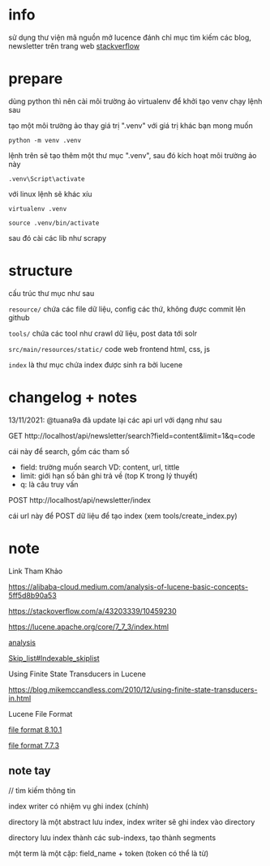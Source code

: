 # info

sử dụng thư viện mã nguồn mở lucence đánh chỉ mục tìm kiếm các blog, newsletter trên trang web [stackverflow](https://stackoverflow.blog/newsletter/)

# prepare

dùng python thì nên cài môi trường ảo virtualenv để khởi tạo venv chạy lệnh sau

tạo một môi trường ảo thay giá trị ".venv" với giá trị khác bạn mong muốn

`python -m venv .venv`

lệnh trên sẽ tạo thêm một thư mục ".venv", sau đó kích hoạt môi trường ảo này

`.venv\Script\activate`

với linux lệnh sẽ khác xíu

`virtualenv .venv`

`source .venv/bin/activate`

sau đó cài các lib như scrapy

# structure

cấu trúc thư mục như sau

`resource/` chứa các file dữ liệu, config các thứ, không được commit lên github

`tools/` chứa các tool như crawl dữ liệu, post data tới solr

`src/main/resources/static/` code web frontend html, css, js

`index` là thư mục chứa index được sinh ra bởi lucene

# changelog + notes

13/11/2021: @tuana9a đã update lại các api url với dạng như sau

GET http://localhost/api/newsletter/search?field=content&limit=1&q=code

cái này để search, gồm các tham số

-   field: trường muốn search VD: content, url, tittle
-   limit: giới hạn số bản ghi trả về (top K trong lý thuyết)
-   q: là câu truy vấn

POST http://localhost/api/newsletter/index

cái url này để POST dữ liệu để tạo index (xem tools/create_index.py)

# note

Link Tham Khảo

<a href="https://alibaba-cloud.medium.com/analysis-of-lucene-basic-concepts-5ff5d8b90a53">https://alibaba-cloud.medium.com/analysis-of-lucene-basic-concepts-5ff5d8b90a53</a>

<a href="https://stackoverflow.com/a/43203339/10459230">https://stackoverflow.com/a/43203339/10459230</a>

<a href="https://lucene.apache.org/core/7_7_3/index.html">https://lucene.apache.org/core/7_7_3/index.html</a>

<a href="https://lucene.apache.org/core/7_7_3/core/org/apache/lucene/analysis/package-summary.html#package.description"> analysis </a>

<a href="https://en.wikipedia.org/wiki/Skip_list#Indexable_skiplist">Skip_list#Indexable_skiplist</a>

Using Finite State Transducers in Lucene

<a href="https://blog.mikemccandless.com/2010/12/using-finite-state-transducers-in.html">https://blog.mikemccandless.com/2010/12/using-finite-state-transducers-in.html</a>

Lucene File Format

<a href="https://lucene.apache.org/core/8_10_1/core/org/apache/lucene/codecs/lucene87/package-summary.html#package.description">file format 8.10.1</a>

<a href="https://lucene.apache.org/core/7_7_3/core/org/apache/lucene/codecs/lucene70/package-summary.html#package.description">file format 7.7.3</a>

<h2>note tay</h2>

// tìm kiếm thông tin

index writer có nhiệm vụ ghi index (chính)

directory là một abstract lưu index, index writer sẽ ghi index vào directory

directory lưu index thành các sub-indexs, tạo thành segments

một term là một cặp: field_name + token (token có thể là từ)


